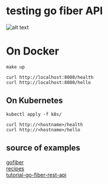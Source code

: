 # testing go fiber API
![alt text](https://gofiber.io/assets/images/logo.svg)

# On Docker
```
make up

curl http://localhost:8080/health
curl http://localhost:8080/hello
```

## On Kubernetes
```
kubectl apply -f k8s/

curl http://<hostname>/health
curl http://<hostname>/hello
```

## source of examples  
[gofiber](https://gofiber.io/)  
[recipes](https://github.com/gofiber/recipes)  
[tutorial-go-fiber-rest-api](https://github.com/koddr/tutorial-go-fiber-rest-api)
